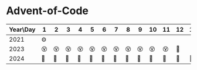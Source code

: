 # Advent-of-Code

| Year\\Day | 1   | 2   | 3   | 4   | 5   | 6   | 7   | 8   | 9   | 10  | 11  | 12  | 13  | 14  | 15  | 16  | 17  | 18  | 19  | 20  | 21  | 22  | 23  | 24  | 25  |
| --------- | --- | --- | --- | --- | --- | --- | --- | --- | --- | --- | --- | --- | --- | --- | --- | --- | --- | --- | --- | --- | --- | --- | --- | --- | --- |
| 2021      |  ⚙️  |     |     |     |     |     |     |     |     |     |     |     |     |     |     |     |     |     |     |     |     |     |     |     |     |
| 2023      | 😵 | 😵 | 😵 | 😵 | 😵 | 😵 | 😵 | 😵 | 😵 | 😵 | 😵 | 🍞 |     |     |     |     |     |     |     |     |     |     | 😮‍💨 |     |     |
| 2024      | 🤯 | 🤯  | 🤯 | 🤯 | 🤯 | 🤯 | 🤯  | 🤯  | 🤯 | 🤯  | 🤯  | 🤯 |  🤯 |  🤯 | 🤯  |     |     |     |     |     |     |     |     |     |     |
